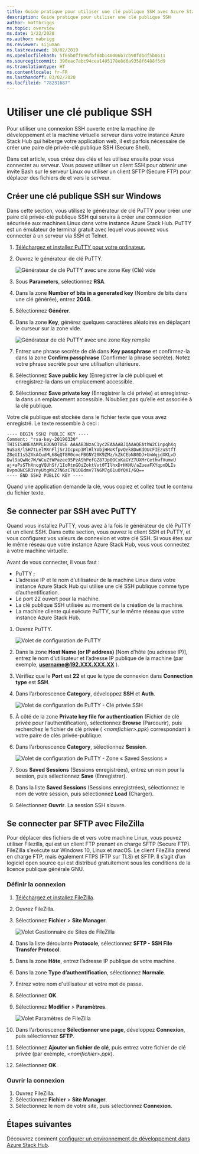 ```yaml
---
title: Guide pratique pour utiliser une clé publique SSH avec Azure Stack Hub
description: Guide pratique pour utiliser une clé publique SSH
author: mattbriggs
ms.topic: overview
ms.date: 1/22/2020
ms.author: mabrigg
ms.reviewer: sijuman
ms.lastreviewed: 10/02/2019
ms.openlocfilehash: 5f65b0ff096fbf84b140406b7cb98fdbdf5b0b11
ms.sourcegitcommit: 390eac7abc94cea1405178e8d6a9358f6488f5d9
ms.translationtype: HT
ms.contentlocale: fr-FR
ms.lasthandoff: 03/02/2020
ms.locfileid: "78231687"
---
```

# <a name="use-an-ssh-public-key"></a>Utiliser une clé publique SSH

Pour utiliser une connexion SSH ouverte entre la machine de développement et la machine virtuelle serveur dans votre instance Azure Stack Hub qui héberge votre application web, il est parfois nécessaire de créer une paire clé privée-clé publique SSH (Secure Shell). 

Dans cet article, vous créez des clés et les utilisez ensuite pour vous connecter au serveur. Vous pouvez utiliser un client SSH pour obtenir une invite Bash sur le serveur Linux ou utiliser un client SFTP (Secure FTP) pour déplacer des fichiers de et vers le serveur.

## <a name="create-an-ssh-public-key-on-windows"></a>Créer une clé publique SSH sur Windows

Dans cette section, vous utilisez le générateur de clé PuTTY pour créer une paire clé privée-clé publique SSH qui servira à créer une connexion sécurisée aux machines Linux dans votre instance Azure Stack Hub. PuTTY est un émulateur de terminal gratuit avec lequel vous pouvez vous connecter à un serveur via SSH et Telnet.

1. [Téléchargez et installez PuTTY pour votre ordinateur.](https://www.chiark.greenend.org.uk/~sgtatham/putty/latest.html)

1. Ouvrez le générateur de clé PuTTY.

    ![Générateur de clé PuTTY avec une zone Key (Clé) vide](media/azure-stack-dev-start-howto-ssh-public-key/001-putty-key-gen-start.png)

1. Sous **Parameters**, sélectionnez **RSA**.

1. Dans la zone **Number of bits in a generated key** (Nombre de bits dans une clé générée), entrez **2048**.  

1. Sélectionnez **Générer**.

1. Dans la zone **Key**, générez quelques caractères aléatoires en déplaçant le curseur sur la zone vide.

    ![Générateur de clé PuTTY avec une zone Key remplie](media/azure-stack-dev-start-howto-ssh-public-key/002-putty-key-gen-result.png)

1. Entrez une phrase secrète de clé dans **Key passphrase** et confirmez-la dans la zone **Confirm passphrase** (Confirmer la phrase secrète). Notez votre phrase secrète pour une utilisation ultérieure.

1. Sélectionnez **Save public key** (Enregistrer la clé publique) et enregistrez-la dans un emplacement accessible.

1. Sélectionnez **Save private key** (Enregistrer la clé privée) et enregistrez-la dans un emplacement accessible. N’oubliez pas qu’elle est associée à la clé publique.

Votre clé publique est stockée dans le fichier texte que vous avez enregistré. Le texte ressemble à ceci :

```text  
---- BEGIN SSH2 PUBLIC KEY ----
Comment: "rsa-key-20190330"
THISISANEXAMPLEDONOTUSE AAAAB3NzaC1yc2EAAAABJQAAAQEAthW2CinpqhXq
9uSa8/lSH7tLelMXnFljSrJIcpxp3MlHlYVbjHHoKfpvQek8DwKdOUcFIEzuStfT
Z8eUI1s5ZXkACudML68qQT8R0cmcFBGNY20K9ZMz/kZkCEbN80DJ+UnWgjdXKLvD
Dwl9aQwNc7W/WCuZtWPazee95PzAShPefGZ87Jp0OCxKaGYZ7UXMrCethwfVumvU
aj+aPsSThXncgVQUhSf/1IoRtnGOiZoktVvt0TIlhxDrHKHU/aZueaFXYqpxDLIs
BvpmONCSR3YnyUtgWV27N6zC7U1OBdmv7TN6M7g01uOYQKI/GQ==
---- END SSH2 PUBLIC KEY ----
```

Quand une application demande la clé, vous copiez et collez tout le contenu du fichier texte.

## <a name="connect-with-ssh-by-using-putty"></a>Se connecter par SSH avec PuTTY

Quand vous installez PuTTY, vous avez à la fois le générateur de clé PuTTY et un client SSH. Dans cette section, vous ouvrez le client SSH et PuTTY, et vous configurez vos valeurs de connexion et votre clé SSH. Si vous êtes sur le même réseau que votre instance Azure Stack Hub, vous vous connectez à votre machine virtuelle.

Avant de vous connecter, il vous faut :
- PuTTY ;
- L’adresse IP et le nom d’utilisateur de la machine Linux dans votre instance Azure Stack Hub qui utilise une clé SSH publique comme type d’authentification.
- Le port 22 ouvert pour la machine.
- La clé publique SSH utilisée au moment de la création de la machine.
- La machine cliente qui exécute PuTTY, sur le même réseau que votre instance Azure Stack Hub.

1. Ouvrez PuTTY.

    ![Volet de configuration de PuTTY](media/azure-stack-dev-start-howto-ssh-public-key/002-putty-connect.png)

2. Dans la zone **Host Name (or IP address)** [Nom d’hôte (ou adresse IP)], entrez le nom d’utilisateur et l’adresse IP publique de la machine (par exemple, **username@192.XXX.XXX.XX** ). 
3. Vérifiez que le **Port** est **22** et que le type de connexion dans **Connection type** est **SSH**.
4. Dans l’arborescence **Category**, développez **SSH** et **Auth**.

    ![Volet de configuration de PuTTY - Clé privée SSH](media/azure-stack-dev-start-howto-ssh-public-key/002-putty-set-private-key.png)

5. À côté de la zone **Private key file for authentication** (Fichier de clé privée pour l’authentification), sélectionnez **Browse** (Parcourir), puis recherchez le fichier de clé privée ( *\<nomfichier>.ppk*) correspondant à votre paire de clés privée-publique.
6. Dans l’arborescence **Category**, sélectionnez **Session**.

    ![Volet de configuration de PuTTY - Zone « Saved Sessions »](media/azure-stack-dev-start-howto-ssh-public-key/003-puTTY-save-session.png)

7. Sous **Saved Sessions** (Sessions enregistrées), entrez un nom pour la session, puis sélectionnez **Save** (Enregistrer).
8. Dans la liste **Saved Sessions** (Sessions enregistrées), sélectionnez le nom de votre session, puis sélectionnez **Load** (Charger).
9. Sélectionnez **Ouvrir**. La session SSH s’ouvre.

## <a name="connect-with-sftp-with-filezilla"></a>Se connecter par SFTP avec FileZilla

Pour déplacer des fichiers de et vers votre machine Linux, vous pouvez utiliser Filezilla, qui est un client FTP prenant en charge SFTP (Secure FTP). FileZilla s’exécute sur Windows 10, Linux et macOS. Le client FileZilla prend en charge FTP, mais également FTPS (FTP sur TLS) et SFTP. Il s’agit d’un logiciel open source qui est distribué gratuitement sous les conditions de la licence publique générale GNU.

### <a name="set-your-connection"></a>Définir la connexion

1. [Téléchargez et installez FileZilla](https://filezilla-project.org/download.php).
1. Ouvrez FileZilla.
1. Sélectionnez **Fichier** > **Site Manager**.

    ![Volet Gestionnaire de Sites de FileZilla](media/azure-stack-dev-start-howto-ssh-public-key/005-filezilla-file-manager.png)

1. Dans la liste déroulante **Protocole**, sélectionnez **SFTP - SSH File Transfer Protocol**.
1. Dans la zone **Hôte**, entrez l’adresse IP publique de votre machine.
1. Dans la zone **Type d’authentification**, sélectionnez **Normale**.
1. Entrez votre nom d'utilisateur et votre mot de passe.
1. Sélectionnez **OK**.
1. Sélectionnez **Modifier** > **Paramètres**.

    ![Volet Paramètres de FileZilla](media/azure-stack-dev-start-howto-ssh-public-key/006-filezilla-add-private-key.png)

1. Dans l’arborescence **Sélectionner une page**, développez **Connexion**, puis sélectionnez **SFTP**.
1. Sélectionnez **Ajouter un fichier de clé**, puis entrez votre fichier de clé privée (par exemple, *\<nomfichier>.ppk*).
1. Sélectionnez **OK**.

### <a name="open-your-connection"></a>Ouvrir la connexion

1. Ouvrez FileZilla.
1. Sélectionnez **Fichier** > **Site Manager**.
1. Sélectionnez le nom de votre site, puis sélectionnez **Connexion**.

## <a name="next-steps"></a>Étapes suivantes

Découvrez comment [configurer un environnement de développement dans Azure Stack Hub](azure-stack-dev-start.md).
